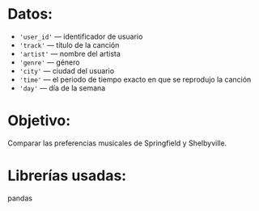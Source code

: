 # Datos:

- `'user_id'` — identificador de usuario
- `'track'` — título de la canción
- `'artist'` — nombre del artista
- `'genre'` — género
- `'city'` — ciudad del usuario
- `'time'` — el periodo de tiempo exacto en que se reprodujo la canción
- `'day'` — día de la semana

# Objetivo:

Comparar las preferencias musicales de Springfield y Shelbyville.

# Librerías usadas:

pandas